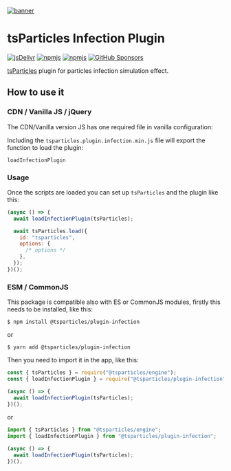 [![banner](https://particles.js.org/images/banner3.png)](https://particles.js.org)

# tsParticles Infection Plugin

[![jsDelivr](https://data.jsdelivr.com/v1/package/npm/@tsparticles/plugin-infection/badge)](https://www.jsdelivr.com/package/npm/@tsparticles/plugin-infection)
[![npmjs](https://badge.fury.io/js/@tsparticles/plugin-infection.svg)](https://www.npmjs.com/package/@tsparticles/plugin-infection)
[![npmjs](https://img.shields.io/npm/dt/@tsparticles/plugin-infection)](https://www.npmjs.com/package/@tsparticles/plugin-infection) [![GitHub Sponsors](https://img.shields.io/github/sponsors/matteobruni)](https://github.com/sponsors/matteobruni)

[tsParticles](https://github.com/matteobruni/tsparticles) plugin for particles infection simulation effect.

## How to use it

### CDN / Vanilla JS / jQuery

The CDN/Vanilla version JS has one required file in vanilla configuration:

Including the `tsparticles.plugin.infection.min.js` file will export the function to load the plugin:

```text
loadInfectionPlugin
```

### Usage

Once the scripts are loaded you can set up `tsParticles` and the plugin like this:

```javascript
(async () => {
  await loadInfectionPlugin(tsParticles);

  await tsParticles.load({
    id: "tsparticles",
    options: {
      /* options */
    },
  });
})();
```

### ESM / CommonJS

This package is compatible also with ES or CommonJS modules, firstly this needs to be installed, like this:

```shell
$ npm install @tsparticles/plugin-infection
```

or

```shell
$ yarn add @tsparticles/plugin-infection
```

Then you need to import it in the app, like this:

```javascript
const { tsParticles } = require("@tsparticles/engine");
const { loadInfectionPlugin } = require("@tsparticles/plugin-infection");

(async () => {
  await loadInfectionPlugin(tsParticles);
})();
```

or

```javascript
import { tsParticles } from "@tsparticles/engine";
import { loadInfectionPlugin } from "@tsparticles/plugin-infection";

(async () => {
  await loadInfectionPlugin(tsParticles);
})();
```
